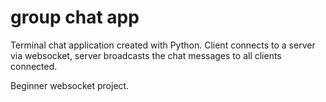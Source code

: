 # group chat app
 
Terminal chat application created with Python. Client connects to a server via websocket, server broadcasts the chat messages to all clients connected.

Beginner websocket project.
